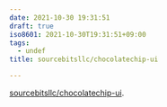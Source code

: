 ```yaml
---
date: 2021-10-30 19:31:51
draft: true
iso8601: 2021-10-30T19:31:51+09:00
tags:
  - undef
title: sourcebitsllc/chocolatechip-ui

---
```


<p><a href='https://github.com/sourcebitsllc/chocolatechip-ui/'>sourcebitsllc/chocolatechip-ui</a>.</p>
    	